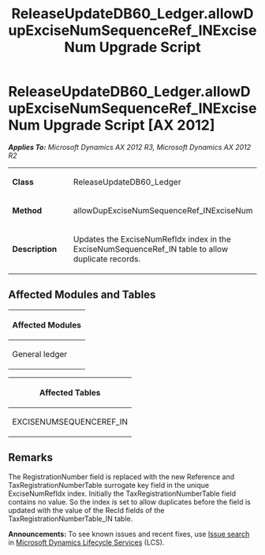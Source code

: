 ﻿---
title: ReleaseUpdateDB60_Ledger.allowDupExciseNumSequenceRef_INExciseNum Upgrade Script
TOCTitle: ReleaseUpdateDB60_Ledger.allowDupExciseNumSequenceRef_INExciseNum Upgrade Script
ms:assetid: edf49168-118a-6540-749a-e0bddba2cb10
ms:mtpsurl: https://msdn.microsoft.com/en-us/library/JJ719953(v=AX.60)
ms:contentKeyID: 49712025
ms.date: 05/18/2015
mtps_version: v=AX.60
---

# ReleaseUpdateDB60\_Ledger.allowDupExciseNumSequenceRef\_INExciseNum Upgrade Script [AX 2012]


_**Applies To:** Microsoft Dynamics AX 2012 R3, Microsoft Dynamics AX 2012 R2_

<table>
<colgroup>
<col style="width: 50%" />
<col style="width: 50%" />
</colgroup>
<tbody>
<tr class="odd">
<td><p><strong>Class</strong></p></td>
<td><p>ReleaseUpdateDB60_Ledger</p></td>
</tr>
<tr class="even">
<td><p><strong>Method</strong></p></td>
<td><p>allowDupExciseNumSequenceRef_INExciseNum</p></td>
</tr>
<tr class="odd">
<td><p><strong>Description</strong></p></td>
<td><p>Updates the ExciseNumRefIdx index in the ExciseNumSequenceRef_IN table to allow duplicate records.</p></td>
</tr>
</tbody>
</table>


## Affected Modules and Tables

<table>
<colgroup>
<col style="width: 100%" />
</colgroup>
<thead>
<tr class="header">
<th><p>Affected Modules</p></th>
</tr>
</thead>
<tbody>
<tr class="odd">
<td><p>General ledger</p></td>
</tr>
</tbody>
</table>


<table>
<colgroup>
<col style="width: 100%" />
</colgroup>
<thead>
<tr class="header">
<th><p>Affected Tables</p></th>
</tr>
</thead>
<tbody>
<tr class="odd">
<td><p>EXCISENUMSEQUENCEREF_IN</p></td>
</tr>
</tbody>
</table>


## Remarks

The RegistrationNumber field is replaced with the new Reference and TaxRegistrationNumberTable surrogate key field in the unique ExciseNumRefIdx index. Initially the TaxRegistrationNumberTable field contains no value. So the index is set to allow duplicates before the field is updated with the value of the RecId fields of the TaxRegistrationNumberTable\_IN table.

  
**Announcements:** To see known issues and recent fixes, use [Issue search](http://go.microsoft.com/fwlink/?linkid=389258) in [Microsoft Dynamics Lifecycle Services](http://go.microsoft.com/fwlink/?linkid=306505) (LCS).

